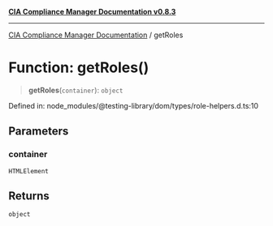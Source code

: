 [**CIA Compliance Manager Documentation v0.8.3**](../README.md)

***

[CIA Compliance Manager Documentation](../globals.md) / getRoles

# Function: getRoles()

> **getRoles**(`container`): `object`

Defined in: node\_modules/@testing-library/dom/types/role-helpers.d.ts:10

## Parameters

### container

`HTMLElement`

## Returns

`object`
